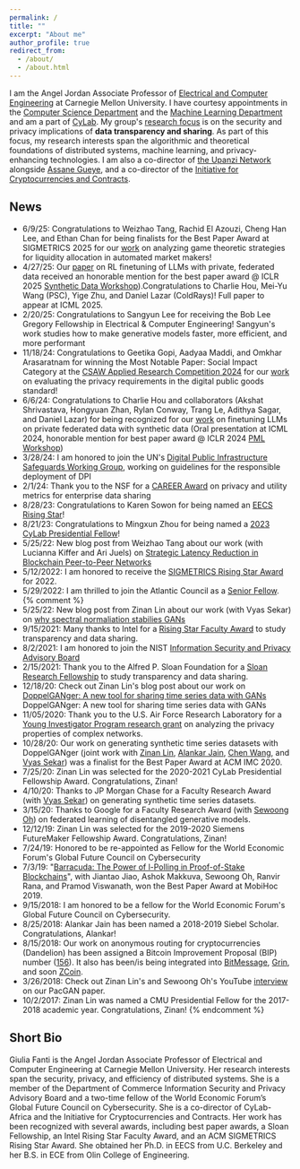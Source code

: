 ```yaml
---
permalink: /
title: ""
excerpt: "About me"
author_profile: true
redirect_from:
  - /about/
  - /about.html
---
```


I am the Angel Jordan Associate Professor of <a href="https://ece.cmu.edu">Electrical and Computer Engineering</a> at Carnegie Mellon University. I have courtesy appointments in the <a href="https://www.csd.cs.cmu.edu/">Computer Science Department</a> and the <a href="https://www.ml.cmu.edu/">Machine Learning Department</a> and am a part of  <a href="https://www.cylab.cmu.edu">CyLab</a>. My group's <a href="/research">research focus</a> is on the security and privacy implications of **data transparency and sharing**. As part of this focus, my research interests span the algorithmic and theoretical foundations of distributed systems, machine learning, and privacy-enhancing technologies. I am also a co-director of <a href="https://www.africa.engineering.cmu.edu/research/upanzi/index.html">the Upanzi Network</a> alongside <a href="https://www.africa.engineering.cmu.edu/faculty-and-staff/directory/bios/gueye-assane.html">Assane Gueye</a>, and a co-director of the <a href="https://www.initc3.org/">Initiative for Cryptocurrencies and Contracts</a>.  

## News
* 6/9/25: Congratulations to Weizhao Tang, Rachid El Azouzi, Cheng Han Lee, and Ethan Chan for being finalists for the Best Paper Award at SIGMETRICS 2025 for our <a href="https://ui.adsabs.harvard.edu/abs/2024arXiv241110399T/abstract">work</a> on analyzing game theoretic strategies for liquidity allocation in automated market makers!
* 4/27/25: Our <a href="https://arxiv.org/abs/2504.16438">paper</a> on RL finetuning of LLMs with private, federated data received an honorable mention for the best paper award @ ICLR 2025 <a href="https://synthetic-data-iclr.github.io/">Synthetic Data Workshop</a>).Congratulations to Charlie Hou, Mei-Yu Wang (PSC), Yige Zhu, and Daniel Lazar (ColdRays)! Full paper to appear at ICML 2025. 
* 2/20/25: Congratulations to Sangyun Lee for receiving the Bob Lee Gregory Fellowship in Electrical & Computer Engineering! Sangyun's work studies how to make generative models faster, more efficient, and more performant
* 11/18/24: Congratulations to Geetika Gopi, Aadyaa Maddi, and Omkhar Arasaratnam for winning the Most Notable Paper: Social Impact Category at the <a href="sdf">CSAW Applied Research Competition 2024</a> for our <a href="https://www.usenix.org/system/files/soups2024-gopi.pdf">work</a> on evaluating the privacy requirements in the digital public goods standard!
* 6/6/24: Congratulations to Charlie Hou and collaborators (Akshat Shrivastava, Hongyuan Zhan, Rylan Conway, Trang Le, Adithya Sagar, and Daniel Lazar) for being recognized for our <a href="https://arxiv.org/pdf/2406.02958">work</a> on finetuning LLMs on private federated data with synthetic data (Oral presentation at ICML 2024, honorable mention for best paper award @ ICLR 2024 <a href="https://pml-workshop.github.io/iclr24/">PML Workshop</a>)
* 3/28/24: I am honored to join the UN's <a href="https://www.dpi-safeguards.org/">Digital Public Infrastructure Safeguards Working Group</a>, working on guidelines for the responsible deployment of DPI
* 2/1/24: Thank you to the NSF for a <a href="https://www.ece.cmu.edu/news-and-events/story/2024/01/nsf-career-awards.html">CAREER Award</a> on privacy and utility metrics for enterprise data sharing 
* 8/28/23: Congratulations to Karen Sowon for being named an <a href="https://eecsrisingstars2023.cc.gatech.edu/"> EECS Rising Star</a>!
* 8/21/23: Congratulations to Mingxun Zhou for being named a <a href="https://www.cylab.cmu.edu/news/2023/08/21-presidential-fellows.html">2023 CyLab Presidential Fellow</a>!
* 5/25/22: New blog post from Weizhao Tang about our work (with Lucianna Kiffer and Ari Juels) on <a href="https://medium.com/initc3org/strategic-latency-reduction-in-blockchain-peer-to-peer-networks-6599bf38fd53">Strategic Latency Reduction in Blockchain Peer-to-Peer Networks</a>
* 5/12/2022: I am honored to receive the <a href="">SIGMETRICS Rising Star Award</a> for 2022.
* 5/29/2022: I am thrilled to join the Atlantic Council as a <a href="">Senior Fellow</a>.
{% comment %}
* 5/25/22: New blog post from Zinan Lin about our work (with Vyas Sekar) on <a href="https://blog.ml.cmu.edu/2022/01/21/why-spectral-normalization-stabilizes-gans-analysis-and-improvements/">why spectral normaliation stabilies GANs</a>
* 9/15/2021: Many thanks to Intel for a <a href="https://www.intel.com/content/www/us/en/research/blogs/rising-star-faculty-award-21.html">Rising Star Faculty Award</a> to study transparency and data sharing.
* 8/2/2021: I am honored to join the NIST <a href="https://csrc.nist.gov/projects/ispab">Information Security and Privacy Advisory Board</a> 
* 2/15/2021: Thank you to the Alfred P. Sloan Foundation for a <a href="https://sloan.org/fellowships/2021-Fellows">Sloan Research Fellowship</a> to study transparency and data sharing.
* 12/18/20: Check out Zinan Lin's blog post about our work on <a href="https://blog.apnic.net/2020/12/18/doppelganger-a-new-tool-for-sharing-time-series-data-with-gans/">DoppelGANger: A new tool for sharing time series data with GANs</a>
DoppelGANger: A new tool for sharing time series data with GANs
* 11/05/2020: Thank you to the U.S. Air Force Research Laboratory for a <a href="https://www.afrl.af.mil/News/Article-Display/Article/2406086/afosr-awards-grants-to-36-scientists-and-engineers-through-its-young-investigat/">Young Investigator Program research grant</a> on analyzing the privacy properties of complex networks.
* 10/28/20: Our work on generating synthetic time series datasets with DoppelGANger (joint work with <a href="http://www.andrew.cmu.edu/user/zinanl/">Zinan Lin</a>, <a href="https://www.linkedin.com/in/alankar-jain-5835ab5a">Alankar Jain</a>, <a href="https://researcher.watson.ibm.com/researcher/view_person_pubs.php?person=ibm-Chen.Wang1&t=1">Chen Wang</a>, and <a href="https://users.ece.cmu.edu/~vsekar/">Vyas Sekar</a>) was a finalist for the Best Paper Award at ACM IMC 2020.
* 7/25/20: Zinan Lin was selected for the 2020-2021 CyLab Presidential Fellowship Award. Congratulations, Zinan!
* 4/10/20: Thanks to JP Morgan Chase for a Faculty Research Award (with <a href="https://users.ece.cmu.edu/~vsekar/">Vyas Sekar</a>) on generating synthetic time series datasets.
* 3/15/20: Thanks to Google for a Faculty Research Award (with <a href="https://homes.cs.washington.edu/~sewoong/">Sewoong Oh</a>) on federated learning of disentangled generative models.
* 12/12/19: Zinan Lin was selected for the 2019-2020 Siemens FutureMaker Fellowship Award. Congratulations, Zinan!
* 7/24/19: Honored to be re-appointed as Fellow for the World Economic Forum's Global Future Council on Cybersecurity
* 7/3/19: "<a href="http://swoh.web.engr.illinois.edu/polling.pdf">Barracuda: The Power of l-Polling in Proof-of-Stake Blockchains</a>", with Jiantao Jiao, Ashok Makkuva, Sewoong Oh, Ranvir Rana, and Pramod Viswanath, won the Best Paper Award at MobiHoc 2019.
* 9/15/2018: I am honored to be a fellow for the World Economic Forum's Global Future Council on Cybersecurity.
* 8/25/2018: Alankar Jain has been named a 2018-2019 Siebel Scholar. Congratulations, Alankar!
* 8/15/2018: Our work on anonymous routing for cryptocurrencies (Dandelion) has been assigned a Bitcoin Improvement Proposal (BIP) number (<a href="https://github.com/bitcoin/bips/blob/master/bip-0156.mediawiki">156</a>). It also has been/is being integrated into <a href="https://github.com/Bitmessage/PyBitmessage/issues/1049">BitMessage</a>, <a href="https://github.com/mimblewimble/grin/blob/master/doc/dandelion/dandelion.md">Grin</a>, and soon <a href="https://github.com/zcoinofficial/zcoin/tree/dandelion">ZCoin</a>.
* 3/26/2018: Check out Zinan Lin's and Sewoong Oh's YouTube <a href="https://www.reddit.com/r/MachineLearning/comments/87d9ag/r_pacgan_interview_with_sewoong_oh_uiuc_and_zinan/">interview</a> on our PacGAN paper.
* 10/2/2017: Zinan Lin was named a CMU Presidential Fellow for the 2017-2018 academic year. Congratulations, Zinan!
{% endcomment %}

## Short Bio
Giulia Fanti is the Angel Jordan Associate Professor of Electrical and Computer Engineering at Carnegie Mellon University. Her research interests span the security, privacy, and efficiency of distributed systems. She is a member of the Department of Commerce Information Security and Privacy Advisory Board and a two-time fellow of the World Economic Forum’s Global Future Council on Cybersecurity. She is a co-director of CyLab-Africa and the Initiative for Cryptocurrencies and Contracts. Her work has been recognized with several awards, including best paper awards, a Sloan Fellowship, an Intel Rising Star Faculty Award, and an ACM SIGMETRICS Rising Star Award. She obtained her Ph.D. in EECS from U.C. Berkeley and her B.S. in ECE from Olin College of Engineering.
